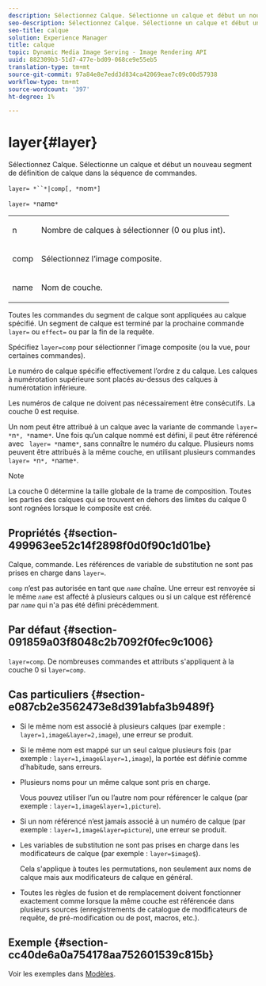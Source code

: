 ```yaml
---
description: Sélectionnez Calque. Sélectionne un calque et début un nouveau segment de définition de calque dans la séquence de commandes.
seo-description: Sélectionnez Calque. Sélectionne un calque et début un nouveau segment de définition de calque dans la séquence de commandes.
seo-title: calque
solution: Experience Manager
title: calque
topic: Dynamic Media Image Serving - Image Rendering API
uuid: 882309b3-51d7-477e-bd09-068ce9e55eb5
translation-type: tm+mt
source-git-commit: 97a84e8e7edd3d834ca42069eae7c09c00d57938
workflow-type: tm+mt
source-wordcount: '397'
ht-degree: 1%

---
```



# layer{#layer}

Sélectionnez Calque. Sélectionne un calque et début un nouveau segment de définition de calque dans la séquence de commandes.

`layer= *``*|comp[, *`nom`*]`

`layer= *`name`*`

<table id="simpletable_22DE3365A6454949B0D30C6D7110476E"> 
 <tr class="strow"> 
  <td class="stentry"> <p><span class="codeph"> <span class="varname"> n</span></span> </p></td> 
  <td class="stentry"> <p>Nombre de calques à sélectionner (0 ou plus int). </p></td> 
 </tr> 
 <tr class="strow"> 
  <td class="stentry"> <p><span class="codeph"> comp</span> </p></td> 
  <td class="stentry"> <p>Sélectionnez l’image composite. </p></td> 
 </tr> 
 <tr class="strow"> 
  <td class="stentry"> <p><span class="codeph"> <span class="varname"> name</span></span> </p></td> 
  <td class="stentry"> <p>Nom de couche. </p></td> 
 </tr> 
</table>

Toutes les commandes du segment de calque sont appliquées au calque spécifié. Un segment de calque est terminé par la prochaine commande `layer=` ou `effect=` ou par la fin de la requête.

Spécifiez `layer=comp` pour sélectionner l’image composite (ou la vue, pour certaines commandes).

Le numéro de calque spécifie effectivement l’ordre z du calque. Les calques à numérotation supérieure sont placés au-dessus des calques à numérotation inférieure.

Les numéros de calque ne doivent pas nécessairement être consécutifs. La couche 0 est requise.

Un nom peut être attribué à un calque avec la variante de commande `layer= *`n`*, *`name`*`. Une fois qu’un calque nommé est défini, il peut être référencé avec ` layer= *`name`*`, sans connaître le numéro du calque. Plusieurs noms peuvent être attribués à la même couche, en utilisant plusieurs commandes `layer= *`n`*, *`name`*`.

>[!NOTE]
>
>La couche 0 détermine la taille globale de la trame de composition. Toutes les parties des calques qui se trouvent en dehors des limites du calque 0 sont rognées lorsque le composite est créé.

## Propriétés {#section-499963ee52c14f2898f0d0f90c1d01be}

Calque, commande. Les références de variable de substitution ne sont pas prises en charge dans `layer=`.

`comp` n’est pas autorisée en tant que  *`name`* chaîne. Une erreur est renvoyée si le même *`name`* est affecté à plusieurs calques ou si un calque est référencé par *`name`* qui n&#39;a pas été défini précédemment.

## Par défaut {#section-091859a03f8048c2b7092f0fec9c1006}

`layer=comp`. De nombreuses commandes et attributs s&#39;appliquent à la couche 0 si `layer=comp`.

## Cas particuliers {#section-e087cb2e3562473e8d391abfa3b9489f}

* Si le même nom est associé à plusieurs calques (par exemple : `layer=1,image&layer=2,image`), une erreur se produit.
* Si le même nom est mappé sur un seul calque plusieurs fois (par exemple : `layer=1,image&layer=1,image`), la portée est définie comme d’habitude, sans erreurs.
* Plusieurs noms pour un même calque sont pris en charge.

   Vous pouvez utiliser l’un ou l’autre nom pour référencer le calque (par exemple : `layer=1,image&layer=1,picture`).
* Si un nom référencé n’est jamais associé à un numéro de calque (par exemple : `layer=1,image&layer=picture`), une erreur se produit.
* Les variables de substitution ne sont pas prises en charge dans les modificateurs de calque (par exemple : `layer=$image$`).

   Cela s&#39;applique à toutes les permutations, non seulement aux noms de calque mais aux modificateurs de calque en général.

* Toutes les règles de fusion et de remplacement doivent fonctionner exactement comme lorsque la même couche est référencée dans plusieurs sources (enregistrements de catalogue de modificateurs de requête, de pré-modification ou de post, macros, etc.).

## Exemple {#section-cc40de6a0a754178aa752601539c815b}

Voir les exemples dans [Modèles](../../../../../is-api/http-ref/image-serving-api-ref/c-http-protocol-reference/c-templates/c-templates.md#concept-3cd2d2adae0e41b2979b9640244d4d3e).
